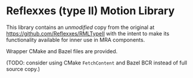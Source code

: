 # Reflexxes (type II) Motion Library

This library contains an *unmodified* copy from the original at https://github.com/Reflexxes/RMLTypeII
with the intent to make its functionality available for inner use in MRA components.

Wrapper CMake and Bazel files are provided.

(TODO: consider using CMake `FetchContent` and Bazel BCR instead of full source copy.)

